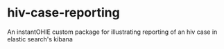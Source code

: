 # hiv-case-reporting
An instantOHIE custom package for illustrating reporting of an hiv case in elastic search's kibana
